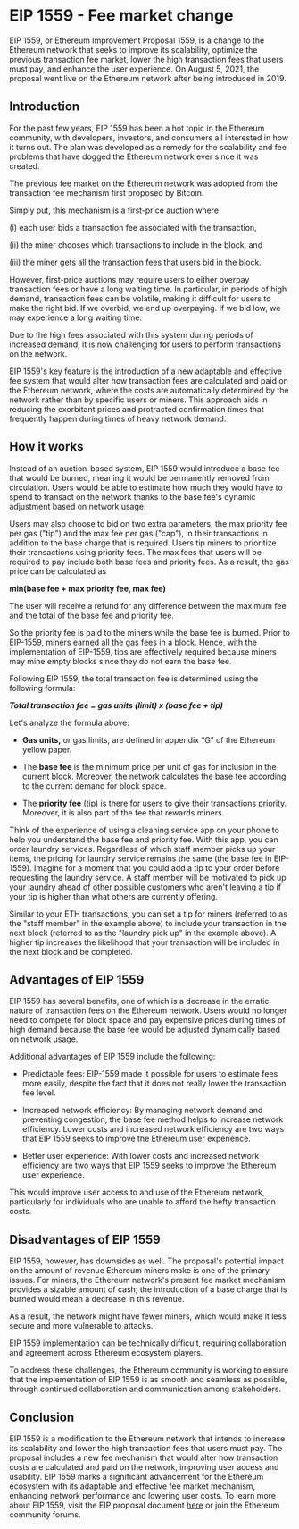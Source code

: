 # EIP 1559 - Fee market change

EIP 1559, or Ethereum Improvement Proposal 1559, is a change to the Ethereum network that seeks to improve its scalability, optimize the previous transaction fee market, lower the high transaction fees that users must pay, and enhance the user experience. On August 5, 2021, the proposal went live on the Ethereum network after being introduced in 2019.

## Introduction

For the past few years, EIP 1559 has been a hot topic in the Ethereum community, with developers, investors, and consumers all interested in how it turns out. The plan was developed as a remedy for the scalability and fee problems that have dogged the Ethereum network ever since it was created.

The previous fee market on the Ethereum network was adopted from the transaction fee mechanism first proposed by Bitcoin.

Simply put, this mechanism is a first-price auction where

(i) each user bids a transaction fee associated with the transaction,

(ii) the miner chooses which transactions to include in the block, and

(iii) the miner gets all the transaction fees that users bid in the block.

However, first-price auctions may require users to either overpay transaction fees or have a long waiting time. In particular, in periods of high demand, transaction fees can be volatile, making it difficult for users to make the right bid. If we overbid, we end up overpaying. If we bid low, we may experience a long waiting time.

Due to the high fees associated with this system during periods of increased demand, it is now challenging for users to perform transactions on the network.

EIP 1559's key feature is the introduction of a new adaptable and effective fee system that would alter how transaction fees are calculated and paid on the Ethereum network, where the costs are automatically determined by the network rather than by specific users or miners. This approach aids in reducing the exorbitant prices and protracted confirmation times that frequently happen during times of heavy network demand.

## How it works

Instead of an auction-based system, EIP 1559 would introduce a base fee that would be burned, meaning it would be permanently removed from circulation. Users would be able to estimate how much they would have to spend to transact on the network thanks to the base fee's dynamic adjustment based on network usage.

Users may also choose to bid on two extra parameters, the max priority fee per gas ("tip") and the max fee per gas ("cap"), in their transactions in addition to the base charge that is required. Users tip miners to prioritize their transactions using priority fees. The max fees that users will be required to pay include both base fees and priority fees. As a result, the gas price can be calculated as

**min(base fee + max priority fee, max fee)**

The user will receive a refund for any difference between the maximum fee and the total of the base fee and priority fee.

So the priority fee is paid to the miners while the base fee is burned. Prior to EIP-1559, miners earned all the gas fees in a block. Hence, with the implementation of EIP-1559, tips are effectively required because miners may mine empty blocks since they do not earn the base fee.

Following EIP 1559, the total transaction fee is determined using the following formula:

***Total transaction fee = gas units (limit) x (base fee + tip)***

Let's analyze the formula above:

* **Gas units,** or gas limits, are defined in appendix “G” of the Ethereum yellow paper.
    
* The **base fee** is the minimum price per unit of gas for inclusion in the current block. Moreover, the network calculates the base fee according to the current demand for block space.
    
* The **priority fee** (tip) is there for users to give their transactions priority. Moreover, it is also part of the fee that rewards miners.
    

Think of the experience of using a cleaning service app on your phone to help you understand the base fee and priority fee. With this app, you can order laundry services. Regardless of which staff member picks up your items, the pricing for laundry service remains the same (the base fee in EIP-1559). Imagine for a moment that you could add a tip to your order before requesting the laundry service. A staff member will be motivated to pick up your laundry ahead of other possible customers who aren't leaving a tip if your tip is higher than what others are currently offering.

Similar to your ETH transactions, you can set a tip for miners (referred to as the "staff member" in the example above) to include your transaction in the next block (referred to as the "laundry pick up" in the example above). A higher tip increases the likelihood that your transaction will be included in the next block and be completed.

## Advantages of EIP 1559

EIP 1559 has several benefits, one of which is a decrease in the erratic nature of transaction fees on the Ethereum network. Users would no longer need to compete for block space and pay expensive prices during times of high demand because the base fee would be adjusted dynamically based on network usage.

Additional advantages of EIP 1559 include the following:

* Predictable fees: EIP-1559 made it possible for users to estimate fees more easily, despite the fact that it does not really lower the transaction fee level.
    
* Increased network efficiency: By managing network demand and preventing congestion, the base fee method helps to increase network efficiency. Lower costs and increased network efficiency are two ways that EIP 1559 seeks to improve the Ethereum user experience.
    
* Better user experience: With lower costs and increased network efficiency are two ways that EIP 1559 seeks to improve the Ethereum user experience.
    

This would improve user access to and use of the Ethereum network, particularly for individuals who are unable to afford the hefty transaction costs.

## Disadvantages of EIP 1559

EIP 1559, however, has downsides as well. The proposal's potential impact on the amount of revenue Ethereum miners make is one of the primary issues. For miners, the Ethereum network's present fee market mechanism provides a sizable amount of cash; the introduction of a base charge that is burned would mean a decrease in this revenue.

As a result, the network might have fewer miners, which would make it less secure and more vulnerable to attacks.

EIP 1559 implementation can be technically difficult, requiring collaboration and agreement across Ethereum ecosystem players.

To address these challenges, the Ethereum community is working to ensure that the implementation of EIP 1559 is as smooth and seamless as possible, through continued collaboration and communication among stakeholders.

## Conclusion

EIP 1559 is a modification to the Ethereum network that intends to increase its scalability and lower the high transaction fees that users must pay. The proposal includes a new fee mechanism that would alter how transaction costs are calculated and paid on the network, improving user access and usability. EIP 1559 marks a significant advancement for the Ethereum ecosystem with its adaptable and effective fee market mechanism, enhancing network performance and lowering user costs. To learn more about EIP 1559, visit the EIP proposal document [here](https://eips.ethereum.org/EIPS/eip-1559) or join the Ethereum community forums.